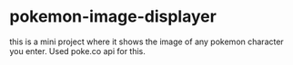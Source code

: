 # pokemon-image-displayer
this is a mini project where it shows the image of any pokemon character you enter. Used poke.co api for this.
